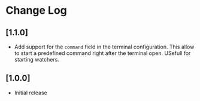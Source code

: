 # Change Log

## [1.1.0]

- Add support for the `command` field in the terminal configuration. This allow to start a predefined command right after the terminal open. USefull for starting watchers.

## [1.0.0]

- Initial release
